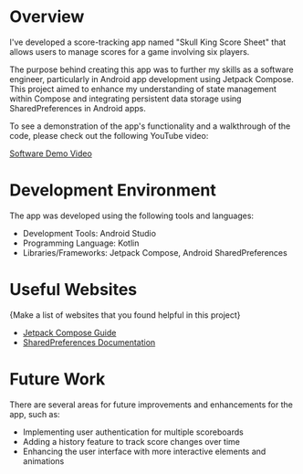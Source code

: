 # Overview

I've developed a score-tracking app named "Skull King Score Sheet" that allows users to manage scores for a game involving six players. 

The purpose behind creating this app was to further my skills as a software engineer, particularly in Android app development using Jetpack Compose. This project aimed to enhance my understanding of state management within Compose and integrating persistent data storage using SharedPreferences in Android apps.

To see a demonstration of the app's functionality and a walkthrough of the code, please check out the following YouTube video:

[Software Demo Video](http://youtube.link.goes.here)

# Development Environment

The app was developed using the following tools and languages:

- Development Tools: Android Studio
- Programming Language: Kotlin
- Libraries/Frameworks: Jetpack Compose, Android SharedPreferences

# Useful Websites

{Make a list of websites that you found helpful in this project}
* [Jetpack Compose Guide](https://developer.android.com/jetpack/compose)
* [SharedPreferences Documentation](https://developer.android.com/reference/kotlin/android/content/SharedPreferences)

# Future Work

There are several areas for future improvements and enhancements for the app, such as:

- Implementing user authentication for multiple scoreboards
- Adding a history feature to track score changes over time
- Enhancing the user interface with more interactive elements and animations
